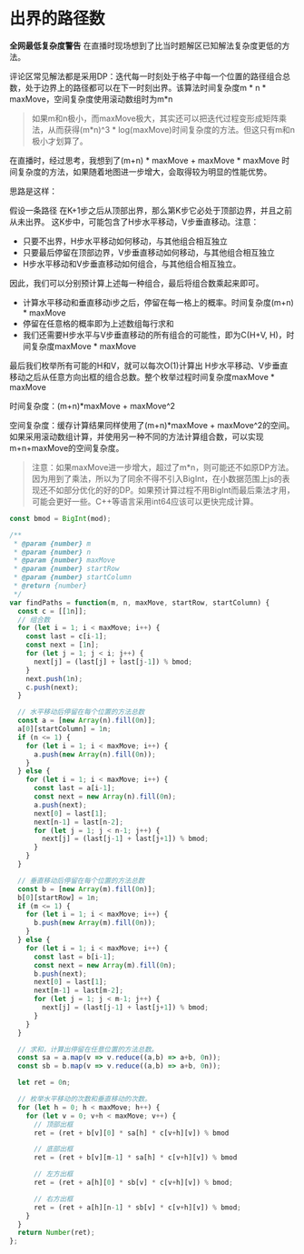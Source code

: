# 出界的路径数

**全网最低复杂度警告** 在直播时现场想到了比当时题解区已知解法复杂度更低的方法。

评论区常见解法都是采用DP：迭代每一时刻处于格子中每一个位置的路径组合总数，处于边界上的路径都可以在下一时刻出界。该算法时间复杂度m * n * maxMove，空间复杂度使用滚动数组时为m*n

> 如果m和n极小，而maxMove极大，其实还可以把迭代过程变形成矩阵乘法，从而获得(m*n)^3 * log(maxMove)时间复杂度的方法。但这只有m和n极小才划算了。

在直播时，经过思考，我想到了(m+n) * maxMove + maxMove * maxMove 时间复杂度的方法，如果随着地图进一步增大，会取得较为明显的性能优势。

思路是这样：

假设一条路径 在K+1步之后从顶部出界，那么第K步它必处于顶部边界，并且之前从未出界。
这K步中，可能包含了H步水平移动，V步垂直移动。注意：

* 只要不出界，H步水平移动如何移动，与其他组合相互独立
* 只要最后停留在顶部边界，V步垂直移动如何移动，与其他组合相互独立
* H步水平移动和V步垂直移动如何组合，与其他组合相互独立。

因此，我们可以分别预计算上述每一种组合，最后将组合数乘起来即可。

* 计算水平移动和垂直移动i步之后，停留在每一格上的概率。时间复杂度(m+n) * maxMove
* 停留在任意格的概率即为上述数组每行求和
* 我们还需要H步水平与V步垂直移动的所有组合的可能性，即为C(H+V, H)，时间复杂度maxMove * maxMove

最后我们枚举所有可能的H和V，就可以每次O(1)计算出 H步水平移动、V步垂直移动之后从任意方向出框的组合总数。整个枚举过程时间复杂度maxMove * maxMove

时间复杂度：(m+n)*maxMove + maxMove^2

空间复杂度：缓存计算结果同样使用了(m+n)*maxMove + maxMove^2的空间。如果采用滚动数组计算，并使用另一种不同的方法计算组合数，可以实现m+n+maxMove的空间复杂度。

> 注意：如果maxMove进一步增大，超过了m*n，则可能还不如原DP方法。
> 因为用到了乘法，所以为了同余不得不引入BigInt，在小数据范围上js的表现还不如部分优化的好的DP。如果预计算过程不用BigInt而最后乘法才用，可能会更好一些。C++等语言采用int64应该可以更快完成计算。

```js
const bmod = BigInt(mod);

/**
 * @param {number} m
 * @param {number} n
 * @param {number} maxMove
 * @param {number} startRow
 * @param {number} startColumn
 * @return {number}
 */
var findPaths = function(m, n, maxMove, startRow, startColumn) {
  const c = [[1n]];
  // 组合数
  for (let i = 1; i < maxMove; i++) {
    const last = c[i-1];
    const next = [1n];
    for (let j = 1; j < i; j++) {
      next[j] = (last[j] + last[j-1]) % bmod;
    }
    next.push(1n);
    c.push(next);
  }

  // 水平移动后停留在每个位置的方法总数
  const a = [new Array(n).fill(0n)];
  a[0][startColumn] = 1n;
  if (n <= 1) {
    for (let i = 1; i < maxMove; i++) {
      a.push(new Array(n).fill(0n));
    }
  } else {
    for (let i = 1; i < maxMove; i++) {
      const last = a[i-1];
      const next = new Array(n).fill(0n);
      a.push(next);
      next[0] = last[1];
      next[n-1] = last[n-2];
      for (let j = 1; j < n-1; j++) {
        next[j] = (last[j-1] + last[j+1]) % bmod;
      }
    }
  }

  // 垂直移动后停留在每个位置的方法总数
  const b = [new Array(m).fill(0n)];
  b[0][startRow] = 1n;
  if (m <= 1) {
    for (let i = 1; i < maxMove; i++) {
      b.push(new Array(m).fill(0n));
    }
  } else {
    for (let i = 1; i < maxMove; i++) {
      const last = b[i-1];
      const next = new Array(m).fill(0n);
      b.push(next);
      next[0] = last[1];
      next[m-1] = last[m-2];
      for (let j = 1; j < m-1; j++) {
        next[j] = (last[j-1] + last[j+1]) % bmod;
      }
    }
  }

  // 求和，计算出停留在任意位置的方法总数。
  const sa = a.map(v => v.reduce((a,b) => a+b, 0n));
  const sb = b.map(v => v.reduce((a,b) => a+b, 0n));

  let ret = 0n;

  // 枚举水平移动的次数和垂直移动的次数。
  for (let h = 0; h < maxMove; h++) {
    for (let v = 0; v+h < maxMove; v++) {
      // 顶部出框
      ret = (ret + b[v][0] * sa[h] * c[v+h][v]) % bmod

      // 底部出框
      ret = (ret + b[v][m-1] * sa[h] * c[v+h][v]) % bmod

      // 左方出框
      ret = (ret + a[h][0] * sb[v] * c[v+h][v]) % bmod;

      // 右方出框
      ret = (ret + a[h][n-1] * sb[v] * c[v+h][v]) % bmod;
    }
  }
  return Number(ret);
};
```